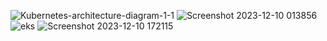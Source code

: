 ![Kubernetes-architecture-diagram-1-1](https://github.com/Abhinavcode13/Kubernetes-devops-projects/assets/126642111/937b8627-f629-4a23-a73c-b2dd138caef8)
![Screenshot 2023-12-10 013856](https://github.com/Abhinavcode13/Kubernetes-devops-projects/assets/126642111/b908aaa1-0eb8-4146-9c90-5a722933ee0f)
![eks](https://github.com/Abhinavcode13/Kubernetes-devops-projects/assets/126642111/f7678e43-bc6c-42b8-bbc2-01cca475d564)
![Screenshot 2023-12-10 172115](https://github.com/Abhinavcode13/Kubernetes-devops-projects/assets/126642111/3b68f9aa-073b-4fa1-887f-c5da9ff3ce73)
